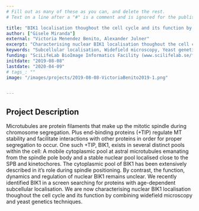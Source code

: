 ```yaml
---
# Fill out as many of these as you can, and delete the rest.
# Text on a line after a "#" is a comment and is ignored for the published page.

title: "BIK1 localisation thoughout the cell cycle and its function by combining widefield microscopy and yeast genetics techniques"
author: ["Gisele Miranda"]
external: "Victoria Menendez Benito, Alexander Julner"
excerpt: "Characterising nuclear BIK1 localisation thoughout the cell cycle and its function by combining widefield microscopy and yeast genetics techniques"
keywords: "Subcellular localisation, Widefield microscopy, Yeast genetics techniques"
funding: "SciLifeLab BioImage Informatics Facility (www.scilifelab.se/facilities/bioimage-informatics)"
initdate: "2019-08-08"
lastdate: "2020-04-09"
# tags_: ""
image: "/images/projects/2019-08-08-VictoriaBenito2019-1.png"


---
```


## Project Description
Microtubules are protein filaments that make up the mitotic spindle during chromosome segregation. Plus end-binding proteins (+TIP) regulate MT stability and facilitate interactions with other proteins in order for proper segregation to occur. One such +TIP, BIK1, exists in several distinct pools within the cell: A mobile cytoplasmic pool at astral microtubules emanating from the spindle pole body and a stable nuclear pool localised close to the SPB and kinetochores. The cytoplasmic pool of BIK1 has been extensively described in it’s role during spindle positioning. By contrast, the function, dynamics and regulation of nuclear BIK1 remains unclear. We recently identified BIK1 in a screen searching for proteins with age-dependent subcellular localisation. We are now characterising nuclear BIK1 localisation thoughout the cell cycle and its function by combining widefield microscopy and yeast genetics techniques.